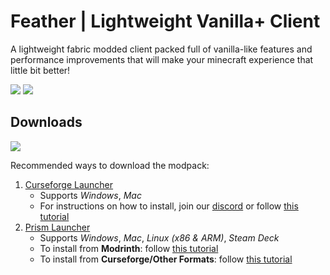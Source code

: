 # Feather | Lightweight Vanilla+ Client
A lightweight fabric modded client packed full of vanilla-like features and performance improvements that will make your minecraft experience that little bit better! 

[![](https://cf.way2muchnoise.eu/full_530772_downloads.svg)](https://www.curseforge.com/minecraft/modpacks/feather-client)
[![](https://cf.way2muchnoise.eu/versions/530772.svg)](https://www.curseforge.com/minecraft/modpacks/feather-client)
## Downloads
[![](https://cf.way2muchnoise.eu/title/530772.svg)](https://www.curseforge.com/minecraft/modpacks/feather-client/files)

Recommended ways to download the modpack:
1) [Curseforge Launcher](https://www.curseforge.com/download/app)
    - Supports *Windows*, *Mac*
    - For instructions on how to install, join our [discord](https://discord.gg/493bcRvQSA) or follow [this tutorial](https://support.curseforge.com/en/support/solutions/articles/9000196984-installing-modpacks)
2) [Prism Launcher](https://prismlauncher.org/)
    - Supports *Windows*, *Mac*, *Linux (x86 & ARM)*, *Steam Deck*
    - To install from **Modrinth**: follow [this tutorial](https://docs.modrinth.com/docs/modpacks/playing_modpacks/#multimc-and-prism-launcher)
    - To install from **Curseforge/Other Formats**: follow [this tutorial](https://prismlauncher.org/wiki/getting-started/download-modpacks/)
